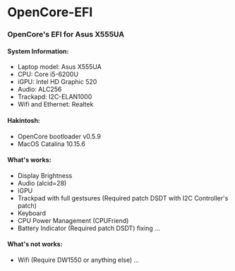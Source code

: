 # OpenCore-EFI
### OpenCore's EFI for Asus X555UA 
#### System Information:
+ Laptop model: Asus X555UA
+ CPU: Core i5-6200U
+ iGPU: Intel HD Graphic 520
+ Audio: ALC256
+ Trackapd: I2C-ELAN1000
+ Wifi and Ethernet: Realtek
#### Hakintosh:
+ OpenCore bootloader v0.5.9
+ MacOS Catalina 10.15.6
#### What's works:
+ Display Brightness
+ Audio (alcid=28)
+ iGPU
+ Trackpad with full gestsures (Required patch DSDT with I2C Controller's patch)
+ Keyboard
+ CPU Power Management (CPUFriend)
+ Battery Indicator (Required patch DSDT)
fixing ...
#### What's not works:
+ Wifi (Require DW1550 or anything else)
...
